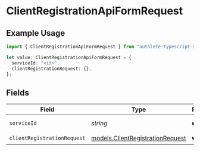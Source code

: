 # ClientRegistrationApiFormRequest

## Example Usage

```typescript
import { ClientRegistrationApiFormRequest } from "authlete-typescript-sdk/models/operations";

let value: ClientRegistrationApiFormRequest = {
  serviceId: "<id>",
  clientRegistrationRequest: {},
};
```

## Fields

| Field                                                                         | Type                                                                          | Required                                                                      | Description                                                                   |
| ----------------------------------------------------------------------------- | ----------------------------------------------------------------------------- | ----------------------------------------------------------------------------- | ----------------------------------------------------------------------------- |
| `serviceId`                                                                   | *string*                                                                      | :heavy_check_mark:                                                            | A service ID.                                                                 |
| `clientRegistrationRequest`                                                   | [models.ClientRegistrationRequest](../../models/clientregistrationrequest.md) | :heavy_check_mark:                                                            | N/A                                                                           |
